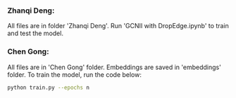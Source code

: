 ### Zhanqi Deng: 
All files are in folder 'Zhanqi Deng'. Run 'GCNII with DropEdge.ipynb' to train and test the model.

### Chen Gong: 
All files are in 'Chen Gong' folder. Embeddings are saved in 'embeddings' folder.
To train the model, run the code below:
```bash
python train.py --epochs n
```